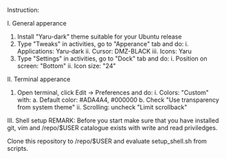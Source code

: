 Instruction:

I. General apperance
   1. Install "Yaru-dark" theme suitable for your Ubuntu release
   2. Type "Tweaks" in activities, go to "Apperance" tab and do:
      i.   Applications: Yaru-dark
      ii.  Cursor: DMZ-BLACK
      iii. Icons: Yaru
   3. Type "Settings" in activities, go to "Dock" tab and do:
      i.  Position on screen: "Bottom"
      ii. Icon size: "24"

II. Terminal apperance
   1. Open terminal, click Edit -> Preferences and do:
      i.  Colors: "Custom" with:
          a. Default color: #ADA4A4, #000000
          b. Check "Use transparency from system theme"
      ii. Scrolling: uncheck "Limit scrollback"

III. Shell setup
  REMARK:
  Before you start make sure that you have installed git, vim
  and /repo/$USER catalogue exists with write and read priviledges.
  
  Clone this repository to /repo/$USER and evaluate setup_shell.sh
  from scripts.
